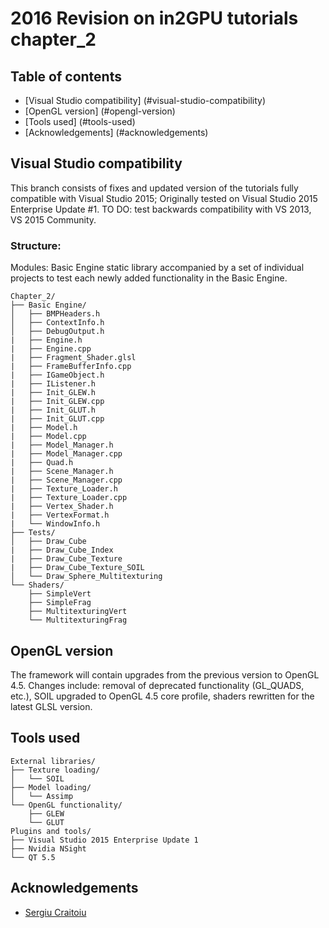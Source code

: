 # 2016 Revision on in2GPU tutorials chapter_2

## Table of contents

- [Visual Studio compatibility] (#visual-studio-compatibility)
- [OpenGL version] (#opengl-version)
- [Tools used] (#tools-used)
- [Acknowledgements] (#acknowledgements)

## Visual Studio compatibility

 This branch consists of fixes and updated version of the tutorials fully compatible with Visual Studio 2015;
 Originally tested on Visual Studio 2015 Enterprise Update #1. 
 TO DO: test backwards compatibility with VS 2013, VS 2015 Community.
 
### Structure:
 Modules: Basic Engine static library accompanied by a set of individual projects to test each newly added functionality in the Basic Engine.
 
```
Chapter_2/
├── Basic Engine/
│   ├── BMPHeaders.h
│   ├── ContextInfo.h
│   ├── DebugOutput.h
|   ├── Engine.h
|   ├── Engine.cpp
|   ├── Fragment_Shader.glsl
|   ├── FrameBufferInfo.cpp
|   ├── IGameObject.h
|   ├── IListener.h
|   ├── Init_GLEW.h
|   ├── Init_GLEW.cpp
|   ├── Init_GLUT.h
|   ├── Init_GLUT.cpp
|   ├── Model.h
|   ├── Model.cpp
|   ├── Model_Manager.h
|   ├── Model_Manager.cpp
|   ├── Quad.h
|   ├── Scene_Manager.h
|   ├── Scene_Manager.cpp
|   ├── Texture_Loader.h
|   ├── Texture_Loader.cpp
|   ├── Vertex_Shader.h
|   ├── VertexFormat.h
|   └── WindowInfo.h
├── Tests/
│   ├── Draw_Cube
|   ├── Draw_Cube_Index
|   ├── Draw_Cube_Texture
|   ├── Draw_Cube_Texture_SOIL
│   └── Draw_Sphere_Multitexturing
└── Shaders/
    ├── SimpleVert
    ├── SimpleFrag
    ├── MultitexturingVert
    └── MultitexturingFrag
```

## OpenGL version

The framework will contain upgrades from the previous version to OpenGL 4.5.
Changes include: removal of deprecated functionality (GL_QUADS, etc.), SOIL upgraded to OpenGL 4.5 core profile, shaders rewritten for the latest GLSL version.

## Tools used

```
External libraries/
├── Texture loading/
│   └── SOIL
├── Model loading/
│   └── Assimp
└── OpenGL functionality/
    ├── GLEW
    └── GLUT
Plugins and tools/
├── Visual Studio 2015 Enterprise Update 1
├── Nvidia NSight
└── QT 5.5
```

## Acknowledgements

- [Sergiu Craitoiu]()



